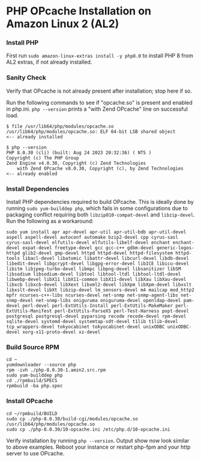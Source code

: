 # PHP OPcache Installation on Amazon Linux 2 (AL2)

### Install PHP

First run `sudo amazon-linux-extras install -y php8.0` to install PHP 8 from AL2 extras, if not already installed.

### Sanity Check

Verify that OPcache is not already present after installation; stop here if so.

Run the following commands to see if "opcache.so" is present and enabled in php.ini.
`php --version` prints a "with Zend OPcache" line on successful load.

```
$ file /usr/lib64/php/modules/opcache.so
/usr/lib64/php/modules/opcache.so: ELF 64-bit LSB shared object      <-- already installed

$ php --version
PHP 8.0.30 (cli) (built: Aug 24 2023 20:32:36) ( NTS )
Copyright (c) The PHP Group
Zend Engine v4.0.30, Copyright (c) Zend Technologies
    with Zend OPcache v8.0.30, Copyright (c), by Zend Technologies   <-- already enabled
```

### Install Dependencies

Install PHP dependencies required to build OPcache. This is ideally done by running `sudo yum-builddep php`,
which fails in some configurations due to packaging conflict requiring both `libzip010-compat-devel` and `libzip-devel`.
Run the following as a workaround:

```
sudo yum install apr apr-devel apr-util apr-util-bdb apr-util-devel aspell aspell-devel autoconf automake bzip2-devel cpp cyrus-sasl cyrus-sasl-devel elfutils-devel elfutils-libelf-devel enchant enchant-devel expat-devel freetype-devel gcc gcc-c++ gdbm-devel generic-logos-httpd glib2-devel gmp-devel httpd httpd-devel httpd-filesystem httpd-tools libacl-devel libatomic libattr-devel libcurl-devel libdb-devel libedit-devel libgcrypt-devel libgpg-error-devel libICE libicu-devel libitm libjpeg-turbo-devel libmpc libpng-devel libsanitizer libSM libsodium libsodium-devel libtool libtool-ltdl libtool-ltdl-devel libwebp-devel libX11 libX11-common libX11-devel libXau libXau-devel libxcb libxcb-devel libXext libxml2-devel libXpm libXpm-devel libxslt libxslt-devel libXt libzip-devel lm_sensors-devel m4 mailcap mod_http2 mpfr ncurses-c++-libs ncurses-devel net-snmp net-snmp-agent-libs net-snmp-devel net-snmp-libs oniguruma oniguruma-devel openldap-devel pam-devel perl-devel perl-ExtUtils-Install perl-ExtUtils-MakeMaker perl-ExtUtils-Manifest perl-ExtUtils-ParseXS perl-Test-Harness popt-devel postgresql postgresql-devel pyparsing recode recode-devel rpm-devel sqlite-devel systemd-devel systemtap-sdt-devel t1lib t1lib-devel tcp_wrappers-devel tokyocabinet tokyocabinet-devel unixODBC unixODBC-devel xorg-x11-proto-devel xz-devel
```

### Build Source RPM

```
cd ~
yumdownloader --source php
rpm -ivh ./php-8.0.30-1.amzn2.src.rpm
sudo yum-builddep php
cd ./rpmbuild/SPECS
rpmbuild -ba php.spec
```

### Install OPcache

```
cd ~/rpmbuild/BUILD
sudo cp ./php-8.0.30/build-cgi/modules/opcache.so /usr/lib64/php/modules/opcache.so
sudo cp ./php-8.0.30/10-opcache.ini /etc/php.d/10-opcache.ini
```

Verify installation by running `php --version`. Output show now look similar to above examples.
Reboot your instance or restart php-fpm and your http server to use OPcache.
